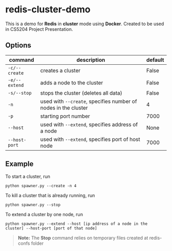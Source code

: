 # redis-cluster-demo

This is a demo for **Redis** in **cluster** mode using **Docker**. Created to be used in CS5204 Project Presentation.

## Options

|command         |description                          |default                      |
|----------------|-------------------------------------|-----------------------------|
|`-c/--create`   |creates a cluster                    |False                        |
|`-e/--extend`   |adds a node to the cluster           |False                        |
|`-s/--stop`     |stops the cluster (deletes all data) |False                        |
|`-n`            |used with `--create`, specifies number of nodes in the cluster |4  |
|`-p`            |starting port number                 |7000                         |
|`--host`        |used with `--extend`, specifies address of a node|None             |
|`--host-port`   |used with `--extend`, specifies port of host node|7000             |

## Example

To start a cluster, run
```
python spawner.py --create -n 4
```

To kill a cluster that is already running, run
```
python spawner.py --stop
```

To extend a cluster by one node, run
```
python spawner.py --extend --host [ip address of a node in the cluster] --host-port [port of that node]
```

> **Note:** The **Stop** command relies on temporary files created at redis-confs folder
